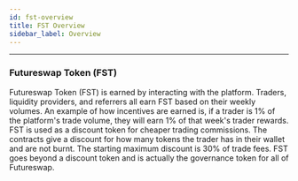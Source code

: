 ```yaml
---
id: fst-overview
title: FST Overview
sidebar_label: Overview
---
```


---

### Futureswap Token (FST)

Futureswap Token (FST) is earned by interacting with the platform. Traders, liquidity providers, and referrers all earn FST based on their weekly volumes. An example of how incentives are earned is, if a trader is 1% of the platform's trade volume, they will earn 1% of that week's trader rewards. FST is used as a discount token for cheaper trading commissions. The contracts give a discount for how many tokens the trader has in their wallet and are not burnt. The starting maximum discount is 30% of trade fees. FST goes beyond a discount token and is actually the governance token for all of Futureswap.
